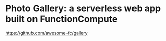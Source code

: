 # Photo Gallery: a serverless web app built on FunctionCompute

https://github.com/awesome-fc/gallery